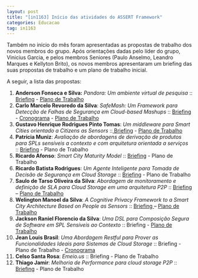 ```yaml
---
layout: post
title: "[in1163] Início das atividades do ASSERT Framework"
categories: Educacao
tag: in1163
---
```


Também no início do mês foram apresentadas as propostas de trabalho dos novos membros do grupo. Após orientações dadas pelo líder do grupo, Vinicius Garcia, e pelos membros Seniores (Paulo Anselmo, Leandro Marques e Kellyton Brito), os novos membros apresentaram um briefing das suas propostas de trabalho e um plano de trabalho inicial.

A seguir, a lista das propostas:

1.  **Anderson Fonseca e Silva:** _Pandora: Um ambiente virtual de pesquisa_ ::[ Briefing](https://docs.google.com/open?id=0B7obMPxfFDyIMUdaelNjc3lBNjA) - [Plano de Trabalho](https://docs.google.com/open?id=0B7obMPxfFDyIN3NaRE5tVFpFY2M)
2.  **Carlo Marcelo Revoredo da Silva**: _SafeMash: Um Framework para Detecção de Falhas de Segurança em Cloud-based Mashups_ :: [Briefing](https://docs.google.com/open?id=0Bxt1VZoj3lGuT0F4R2Q1TE13SXc) - [Cronograma](https://docs.google.com/open?id=0Bxt1VZoj3lGueVB5TnR4ZDY4RW8) - [Plano de Trabalho](https://docs.google.com/open?id=0Bxt1VZoj3lGuaW5memV2MXJxdGs)
3.  **Gustavo Henrique Rodrigues Pinto Tomas**: _Um middleware para Smart Cities orientado a Citizens as Sensors_ ::[ Briefing](https://docs.google.com/open?id=0B7obMPxfFDyIMDJhYVZjMFFGME0) - [Plano de Trabalho](https://docs.google.com/open?id=0Bxt1VZoj3lGuaVpxTGtrY1huZ0U)
4.  **Patrícia Muniz**: _Avaliação de abordagens de derivação de produtos para SPLs sensíveis a contexto e com arquitetura orientada a serviços_ :: [Briefing](https://docs.google.com/open?id=0B7obMPxfFDyIbDhVcEtiekdzQ2s) - Plano de Trabalho
5.  **Ricardo Afonso**: _Smart City Maturity Model_ :: [Briefing](https://docs.google.com/open?id=0B7obMPxfFDyITEdMT1R1TnpRZmc) - Plano de Trabalho
6.  **Ricardo Batista Rodrigues**: _Um Agente Inteligente para Tomada de Decisão de Segurança em Cloud Storage_ :: [Briefing](https://docs.google.com/open?id=0B7obMPxfFDyIcEpLeUdzM3haeFE) - Plano de Trabalho
7.  **Saulo de Tarso Oliveira da Silva**: _Abordagem de monitoramento e definição de SLA para Cloud Storage em uma arquitetura P2P_ :: [Briefing ](https://docs.google.com/open?id=0B7obMPxfFDyId0VVdWlDR0RuRW8)– [Plano de Trabalho](https://docs.google.com/open?id=0B7obMPxfFDyIN0twN3hIdEk4UDg)
8.  **Welington Manoel da Silva**: _A Cognitive Privacy Framework to a Smart City Architecture Based on People as Sensors_ :: [Briefing ](https://docs.google.com/open?id=0B7obMPxfFDyIX1d0LTFBN2dtSnM)– [Plano de Trabalho](https://docs.google.com/open?id=0B7obMPxfFDyISnBPNXVpcnlCOWs)
9.  **Jackson Raniel Florencio da Silva**: _Uma DSL para Composição Segura de Software em SPL Sensíveis ao Contexto_ :: Briefing - [Plano de Trabalho](https://docs.google.com/open?id=0Bxt1VZoj3lGudkRFVDM1MkhnNDQ)
10.  **Jean Louis Brasil**: _Uma Abordagem Restful para Prover as Funcionalidades Ideais para Sistemas de Cloud Storage_ :: Briefing - Plano de Trabalho - [Cronograma](https://docs.google.com/spreadsheet/ccc?key=0AuD6s1sB_TZVdFduOGppVm1IbHpVTUl3WmVORVlDaGc)
11.  **Celso Santa Rosa**: _Emeio.us_ :: Briefing - Plano de Trabalho
12.  **Thiago Jamir**: _Melhoria de Performance para cloud storage P2P_ :: [Briefing](https://docs.google.com/open?id=0Bxt1VZoj3lGuY19DWjI0bDRBalk) - Plano de Trabalho